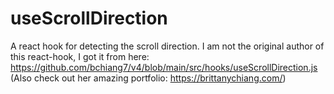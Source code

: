 # useScrollDirection
A react hook for detecting the scroll direction.
I am not the original author of this react-hook, I got it from here: https://github.com/bchiang7/v4/blob/main/src/hooks/useScrollDirection.js (Also check out her amazing portfolio: https://brittanychiang.com/)
